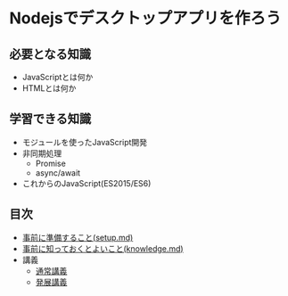 # Nodejsでデスクトップアプリを作ろう

## 必要となる知識
- JavaScriptとは何か
- HTMLとは何か

## 学習できる知識
- モジュールを使ったJavaScript開発
- 非同期処理
  - Promise
  - async/await
- これからのJavaScript(ES2015/ES6)

## 目次
- [事前に準備すること(setup.md)](setup.md)
- [事前に知っておくとよいこと(knowledge.md)](knowledge.md)
- 講義
  - [通常講義](lectures/normal.md)
  - [発展講義](lectures/expert.md)
